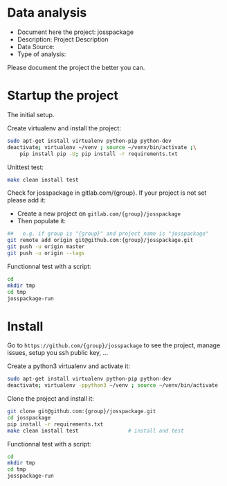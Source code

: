 # Data analysis
- Document here the project: josspackage
- Description: Project Description
- Data Source:
- Type of analysis:

Please document the project the better you can.

# Startup the project

The initial setup.

Create virtualenv and install the project:
```bash
sudo apt-get install virtualenv python-pip python-dev
deactivate; virtualenv ~/venv ; source ~/venv/bin/activate ;\
    pip install pip -U; pip install -r requirements.txt
```

Unittest test:
```bash
make clean install test
```

Check for josspackage in gitlab.com/{group}.
If your project is not set please add it:

- Create a new project on `gitlab.com/{group}/josspackage`
- Then populate it:

```bash
##   e.g. if group is "{group}" and project_name is "josspackage"
git remote add origin git@github.com:{group}/josspackage.git
git push -u origin master
git push -u origin --tags
```

Functionnal test with a script:

```bash
cd
mkdir tmp
cd tmp
josspackage-run
```

# Install

Go to `https://github.com/{group}/josspackage` to see the project, manage issues,
setup you ssh public key, ...

Create a python3 virtualenv and activate it:

```bash
sudo apt-get install virtualenv python-pip python-dev
deactivate; virtualenv -ppython3 ~/venv ; source ~/venv/bin/activate
```

Clone the project and install it:

```bash
git clone git@github.com:{group}/josspackage.git
cd josspackage
pip install -r requirements.txt
make clean install test                # install and test
```
Functionnal test with a script:

```bash
cd
mkdir tmp
cd tmp
josspackage-run
```
